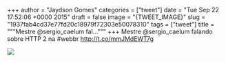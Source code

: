 
+++
author = "Jaydson Gomes"
categories = ["tweet"]
date = "Tue Sep 22 17:52:06 +0000 2015"
draft = false
image = "{TWEET_IMAGE}"
slug = "1937fab4cd37e77fd20c18979f72303e50078310"
tags = ["tweet"]
title = """Mestre @sergio_caelum fal..."""
+++
Mestre @sergio_caelum falando sobre HTTP 2 na #webbr http://t.co/mmJMdEWT7g

![](/images/tweet-media/646381471066931200-CPhog1jWcAALIUN.jpg)